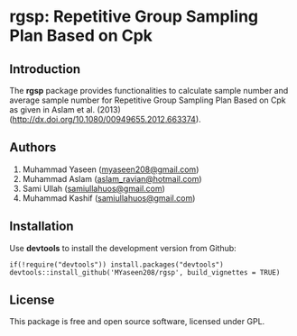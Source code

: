 # rgsp: Repetitive Group Sampling Plan Based on Cpk

## Introduction
 The **rgsp** package provides functionalities to calculate sample number and average sample number for Repetitive Group Sampling Plan Based on Cpk as given in Aslam et al. (2013) (http://dx.doi.org/10.1080/00949655.2012.663374).

## Authors
1. Muhammad Yaseen (myaseen208@gmail.com)
2. Muhammad Aslam (aslam_ravian@hotmail.com)
3. Sami Ullah (samiullahuos@gmail.com)
4. Muhammad Kashif (samiullahuos@gmail.com)

## Installation
Use **devtools** to install the development version from Github:

```{r}
if(!require("devtools")) install.packages("devtools")
devtools::install_github('MYaseen208/rgsp', build_vignettes = TRUE)
```

## License
This package is free and open source software, licensed under GPL.
